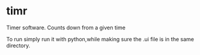 # timr
Timer software. Counts down from a given time

To run simply run it with python,while making sure the .ui file is in the same directory. 
